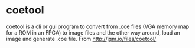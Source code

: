 # coetool
coetool is a cli or gui program to convert from .coe files (VGA memory map for a ROM in an FPGA) to image files and the other way around, load an image and generate .coe file.  From http://jqm.io/files/coetool/
